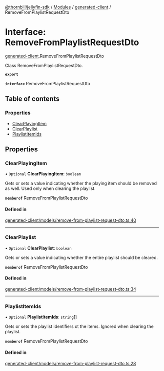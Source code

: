 [@thornbill/jellyfin-sdk](../README.md) / [Modules](../modules.md) / [generated-client](../modules/generated_client.md) / RemoveFromPlaylistRequestDto

# Interface: RemoveFromPlaylistRequestDto

[generated-client](../modules/generated_client.md).RemoveFromPlaylistRequestDto

Class RemoveFromPlaylistRequestDto.

**`export`**

**`interface`** RemoveFromPlaylistRequestDto

## Table of contents

### Properties

- [ClearPlayingItem](generated_client.RemoveFromPlaylistRequestDto.md#clearplayingitem)
- [ClearPlaylist](generated_client.RemoveFromPlaylistRequestDto.md#clearplaylist)
- [PlaylistItemIds](generated_client.RemoveFromPlaylistRequestDto.md#playlistitemids)

## Properties

### ClearPlayingItem

• `Optional` **ClearPlayingItem**: `boolean`

Gets or sets a value indicating whether the playing item should be removed as well. Used only when clearing the playlist.

**`memberof`** RemoveFromPlaylistRequestDto

#### Defined in

[generated-client/models/remove-from-playlist-request-dto.ts:40](https://github.com/jellyfin/jellyfin-sdk-typescript/blob/7402732/src/generated-client/models/remove-from-playlist-request-dto.ts#L40)

___

### ClearPlaylist

• `Optional` **ClearPlaylist**: `boolean`

Gets or sets a value indicating whether the entire playlist should be cleared.

**`memberof`** RemoveFromPlaylistRequestDto

#### Defined in

[generated-client/models/remove-from-playlist-request-dto.ts:34](https://github.com/jellyfin/jellyfin-sdk-typescript/blob/7402732/src/generated-client/models/remove-from-playlist-request-dto.ts#L34)

___

### PlaylistItemIds

• `Optional` **PlaylistItemIds**: `string`[]

Gets or sets the playlist identifiers ot the items. Ignored when clearing the playlist.

**`memberof`** RemoveFromPlaylistRequestDto

#### Defined in

[generated-client/models/remove-from-playlist-request-dto.ts:28](https://github.com/jellyfin/jellyfin-sdk-typescript/blob/7402732/src/generated-client/models/remove-from-playlist-request-dto.ts#L28)
